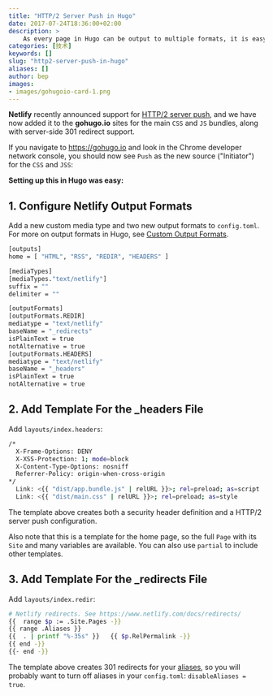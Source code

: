 ```yaml
---
title: "HTTP/2 Server Push in Hugo"
date: 2017-07-24T18:36:00+02:00
description: >
    As every page in Hugo can be output to multiple formats, it is easy to create Netlify's _redirects and _headers files on the fly.
categories: [技术]
keywords: []
slug: "http2-server-push-in-hugo"
aliases: []
author: bep
images:
- images/gohugoio-card-1.png
---
```


**Netlify** recently announced support for [HTTP/2 server push](https://www.netlify.com/blog/2017/07/18/http/2-server-push-on-netlify/), and we have now added it to the **gohugo.io** sites for the main `CSS` and `JS` bundles, along with server-side 301 redirect support. 

If you navigate to https://gohugo.io and look in the Chrome developer network console, you should now see `Push` as the new source ("Initiator") for the `CSS` and `JSS`:



**Setting up this in Hugo was easy:**

## 1. Configure Netlify Output Formats

Add a new custom media type and two new output formats to `config.toml`. For more on output formats in Hugo, see [Custom Output Formats](/templates/output-formats/).
```bash
[outputs]
home = [ "HTML", "RSS", "REDIR", "HEADERS" ]

[mediaTypes]
[mediaTypes."text/netlify"]
suffix = ""
delimiter = ""

[outputFormats]
[outputFormats.REDIR]
mediatype = "text/netlify"
baseName = "_redirects"
isPlainText = true
notAlternative = true
[outputFormats.HEADERS]
mediatype = "text/netlify"
baseName = "_headers"
isPlainText = true
notAlternative = true
```
## 2. Add Template For the _headers File 

Add `layouts/index.headers`:

```bash
/*
  X-Frame-Options: DENY
  X-XSS-Protection: 1; mode=block
  X-Content-Type-Options: nosniff
  Referrer-Policy: origin-when-cross-origin
*/
  Link: <{{ "dist/app.bundle.js" | relURL }}>; rel=preload; as=script
  Link: <{{ "dist/main.css" | relURL }}>; rel=preload; as=style
```
The template above creates both a security header definition and a HTTP/2 server push configuration.

Also note that this is a template for the home page, so the full `Page` with its `Site` and many variables are available. You can also use `partial` to include other templates.




## 3. Add Template For the _redirects File 
Add `layouts/index.redir`:
```bash
# Netlify redirects. See https://www.netlify.com/docs/redirects/
{{  range $p := .Site.Pages -}}
{{ range .Aliases }}
{{  . | printf "%-35s" }}	{{ $p.RelPermalink -}}
{{ end -}}
{{- end -}}
```
The template above creates 301 redirects for your [aliases](/content-management/urls/#aliases), so you will probably want to turn off aliases in your `config.toml`: `disableAliases = true`.

